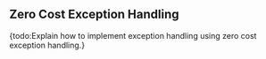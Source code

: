 ## Zero Cost Exception Handling



{todo:Explain how to implement exception handling using zero cost exception handling.}


